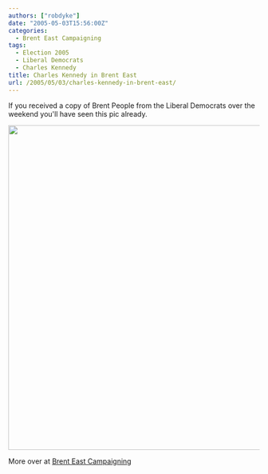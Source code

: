 ```yaml
---
authors: ["robdyke"]
date: "2005-05-03T15:56:00Z"
categories:
  - Brent East Campaigning
tags:
  - Election 2005
  - Liberal Democrats
  - Charles Kennedy
title: Charles Kennedy in Brent East
url: /2005/05/03/charles-kennedy-in-brent-east/
---
```

If you received a copy of Brent People from the Liberal Democrats over the weekend you'll have seen this pic already.

<img width="650" src="http://www.comwifinet.com/becampaign/st-and-ck.jpg" />

More over at [Brent East Campaigning](http://becampaign.blogspot.com/)